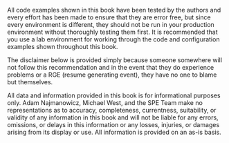 All code examples shown in this book have been tested by the authors and every effort has been made to ensure that they are error free, but since every environment is different, they should not be run in your production environment without thoroughly testing them first. It is recommended that you use a lab environment for working through the code and configuration examples shown throughout this book.

The disclaimer below is provided simply because someone somewhere will not follow this recommendation and in the event that they do experience problems or a RGE (resume generating event), they have no one to blame but themselves.

All data and information provided in this book is for informational purposes only. Adam Najmanowicz, Michael West, and the SPE Team make no representations as to accuracy, completeness, currentness, suitability, or validity of any information in this book and will not be liable for any errors, omissions, or delays in this information or any losses, injuries, or damages arising from its display or use. All information is provided on an as-is basis.